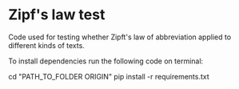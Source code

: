 # Zipf's law test 
Code used for testing whether Zipft's law of abbreviation applied to different kinds of texts. 

To install dependencies run the following code on terminal:

cd "PATH_TO_FOLDER ORIGIN"
pip install -r requirements.txt

